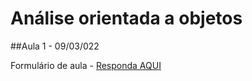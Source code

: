 # Análise orientada a objetos

##Aula 1 - 09/03/022

Formulário de aula - [Responda AQUI](https://forms.office.com/r/vdipbGS8ns)

